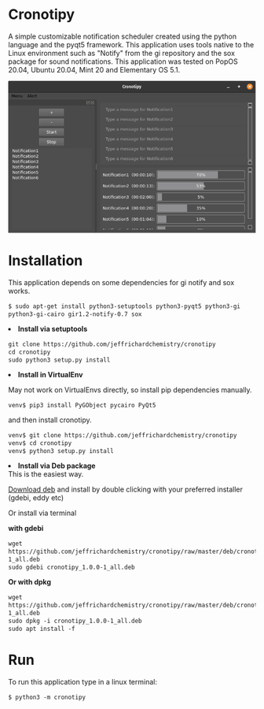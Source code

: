 # Cronotipy
A simple customizable notification scheduler created using the python language and the pyqt5 framework. This application uses tools native to the Linux environment such as "Notify" from the gi repository and the sox package for sound notifications. This application was tested on PopOS 20.04, Ubuntu 20.04, Mint 20 and Elementary OS 5.1.

<img src="/cronotipy/figs/cronotipy.png?raw=true" align="center">

# Installation
This application depends on some dependencies for gi notify and sox works.

```
$ sudo apt-get install python3-setuptools python3-pyqt5 python3-gi python3-gi-cairo gir1.2-notify-0.7 sox
```

<li><b>Install via setuptools</b></li>

```
git clone https://github.com/jeffrichardchemistry/cronotipy
cd cronotipy
sudo python3 setup.py install
```

<li><b>Install in VirtualEnv</b></li>

May not work on VirtualEnvs directly, so install pip dependencies manually.

```
venv$ pip3 install PyGObject pycairo PyQt5
```

and then install cronotipy.
```
venv$ git clone https://github.com/jeffrichardchemistry/cronotipy
venv$ cd cronotipy
venv$ python3 setup.py install
```

<li><b>Install via Deb package</b></li>
This is the easiest way.

[Download deb](https://github.com/jeffrichardchemistry/cronotipy/raw/master/deb/cronotipy_1.0.0-1_all.deb)
and install by double clicking with your preferred installer (gdebi, eddy etc)<br>

Or install via terminal

<b>with gdebi</b>
```
wget https://github.com/jeffrichardchemistry/cronotipy/raw/master/deb/cronotipy_1.0.0-1_all.deb
sudo gdebi cronotipy_1.0.0-1_all.deb
```

<b>Or with dpkg</b>
```
wget https://github.com/jeffrichardchemistry/cronotipy/raw/master/deb/cronotipy_1.0.0-1_all.deb
sudo dpkg -i cronotipy_1.0.0-1_all.deb
sudo apt install -f
```

# Run
To run this application type in a linux terminal:
```
$ python3 -m cronotipy
```
